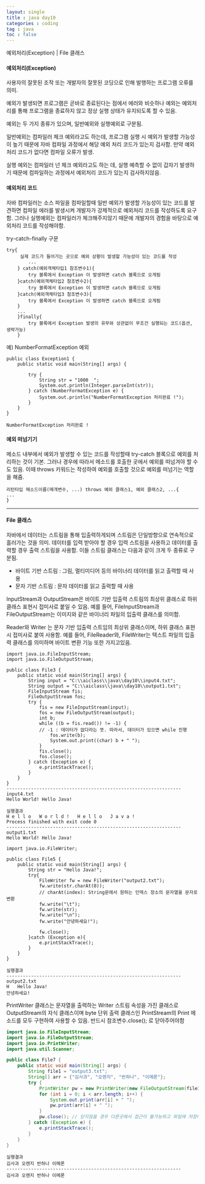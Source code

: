 ```yaml
---
layout: single
title : java day10
categories : coding
tag : java
toc : false
---
```


예외처리(Exception) | File 클래스

#### 예외처리(Exception)

사용자의 잘못된 조작 또는 개발자의 잘못된 코딩으로 인해 발행하는 프로그램 오류를 의미.

예외가 발생되면 프로그램은 곧바로 종료된다는 점에서 에러와 비슷하나 예외는 예외처리를 통해 프로그램을 종료하지 않고 정상 실행 상태가 유지되도록 할 수 있음.



예외는 두 가지 종류가 있으며, 일반예외와 실행예외로 구분됨. 

일반예외는 컴파일러 체크 예외라고도 하는데, 프로그램 실행 시 예외가 발생할 가능성이 높기 때문에 자바 컴파일 과정에서 해당 예외 처리 코드가 있는지 검사함. 만약 예외 처리 코드가 없다면 컴파일 오류가 발생. 

실행 예외는 컴파일러 넌 체크 예외라고도 하는 데, 실행 예측할 수 없이 갑자기 발생하기 때문에 컴파일하는 과정에서 예외처리 코드가 있는지 검사하지않음.



#### 예외처리 코드

자바 컴파일러는 소스 파일을 컴파일할때 일반 예외가 발생할 가능성이 있는 코드를 발견하면 컴파일 에러를 발생시켜 개발자가 강제적으로 예외처리 코드를 작성하도록 요구함. 그러나 실행예외는 컴파일러가 체크해주지않기 때문에 개발자의 경험을 바탕으로 예외처리 코드를 작성해야함.



try-catch-finally 구문

```
try{
     실제 코드가 들어가는 곳으로 예외 상황이 발생할 가능성이 있는 코드를 작성
        ...
    } catch(예외객체타입1 참조변수1){
        try 블록에서 Exception 이 발생하면 catch 블록으로 오게됨
    }catch(예외객체타입2 참조변수2){
        try 블록에서 Exception 이 발생하면 catch 블록으로 오게됨
    }catch(예외객체타입3 참조변수3){
        try 블록에서 Exception 이 발생하면 catch 블록으로 오게됨
    }
    ...
    }finally{
        try 블록에서 Exception 발생의 유무와 상관없이 무조건 실행되는 코드(옵션, 생략가능)
    }
```

예) NumberFormatException 예외

```
public class Exception1 {
    public static void main(String[] args) {

        try {
            String str = "1000  ";
            System.out.println(Integer.parseInt(str));
        } catch (NumberFormatException e) {
            System.out.println("NumberFormatException 처리완료 !");
        }
    }
}
```

```
NumberFormatException 처리완료 !
```



#### 예외 떠넘기기

메소드 내부에서 예외가 발생할 수 있는 코드를 작성할때 try-catch 블록으로 예외를 처리하는 것이 기본. 그러나 경우에 따라서 메소드를 호출한 곳에서 예외를 떠넘겨야 할 수도 있음. 이때 throws 키워드는 작성하여 예외를 호출할 것으로 예외를 떠넘기는 역할을 해줌.

```
리턴타입 메소드이름(매개변수, ...) throws 예외 클래스1, 예외 클래스2, ...{
...
}
```

<hr>


#### File 클래스

자바에서 데이터는 스트림을 통해 입출력하게되며 스트림은 단일방향으로 연속적으로 흘러가는 것을 의미. 데이터를 입력 받아야 할 경우 입력 스트림을 사용하고 데이터를 출력할 경우 출력 스트림을 사용함. 이들 스트림 클래스는 다음과 같이 크게 두 종류로 구분됨.

- 바이트 기반 스트림 : 그림, 멀티미디어 등의 바이너리 데이터를 읽고 출력할 때 사용
- 문자 기반 스트림 : 문자 데이터를 읽고 출력할 때 사용

InputStream과 OutputStream은 바이트 기반 입출력 스트림의 최상위 클래스로 하위 클래스 표현시 접미사로 붙일 수 있음. 예를 들어, FileInputStream과 FileOutputStream는 이미지와 같은 바이너리 파일의 입출력 클래스를 의미함.

Reader와 Writer 는 문자 기반 입출력 스트임의 최상위 클래스이며, 하위 클래스 표현시 접미사로 붙여 사용함. 예를 들어, FileReader와, FileWriter는 텍스트 파일의 입출력 클래스를 의미하며 바이트 변환 기능 또한 가지고있음.



```
import java.io.FileInputStream;
import java.io.FileOutputStream;

public class File3 {
    public static void main(String[] args) {
        String input = "C:\\aiclass\\java\\day10\\input4.txt";
        String output = "C:\\aiclass\\java\\day10\\output1.txt";
        FileInputStream fis;
        FileOutputStream fos;
        try {
            fis = new FileInputStream(input);
            fos = new FileOutputStream(output);
            int b;
            while ((b = fis.read()) != -1) {   
            // -1 : 데이터가 없다라는 뜻. 따라서, 데이터가 있으면 while 진행
                fos.write(b);
                System.out.print((char) b + " ");
            }
            fis.close();
            fos.close();
        } catch (Exception e) {
            e.printStackTrace();
        }
    }
}
----------------------------------------------------------------
input4.txt
Hello World! Hello Java!
```

```
실행결과
H e l l o   W o r l d !   H e l l o   J a v a ! 
Process finished with exit code 0
----------------------------------------------------------------
output1.txt
Hello World! Hello Java!
```



```
import java.io.FileWriter;

public class File5 {
    public static void main(String[] args) {
        String str = "Hello Java!";
        try{
            FileWriter fw = new FileWriter("output2.txt");
            fw.write(str.charAt(0)); 
            // charAt(index): String문에서 원하는 인덱스 장소의 문자열을 문자로 변환
            fw.write("\t");
            fw.write(str);
            fw.write("\n");
            fw.write("안녕하세요!");

            fw.close();
        }catch (Exception e){
            e.printStackTrace();
        }
    }
}
```

```
실행결과
----------------------------------------------------------------
output2.txt
H	Hello Java!
안녕하세요!
```



PrintWriter 클래스는 문자열을 출력하는 Writer 스트림 속성을 가진 클래스로 OutputStream의 자식 클래스이며 byte 단위 출력 클래스인 PrintStream의 Print 메소드를 모두 구현하여 사용할 수 있음. 반드시 참조변수.close(); 로 닫아주어야함

```java
import java.io.FileInputStream;
import java.io.FileOutputStream;
import java.io.PrintWriter;
import java.util.Scanner;

public class File7 {
    public static void main(String[] args) {
        String file1 = "output3.txt";
        String[] arr = {"김사과", "오렌지", "반하나", "이메론"};
        try {
            PrintWriter pw = new PrintWriter(new FileOutputStream(file1));
            for (int i = 0; i < arr.length; i++) {
                System.out.print(arr[i] + " ");
                pw.print(arr[i] + " ");
            }
            pw.close(); // 닫지않을 경우 다른곳에서 접근이 불가능하고 파일에 저장이 안됨.
        } catch (Exception e) {
            e.printStackTrace();
        }
    }
}
```

```
실행결과
김사과 오렌지 반하나 이메론 
----------------------------------------------------------------
김사과 오렌지 반하나 이메론 
```